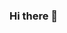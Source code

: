### Hi there 👋

<!--
**PotatoChoi/PotatoChoi** is a ✨ _special_ ✨ repository because its `README.md` (this file) appears on your GitHub profile.

Here are some ideas to get you started:

- 🔭 I’m currently working on ...
- 🌱 I’m currently learning ...
- 👯 I’m looking to collaborate on ...
- 🤔 I’m looking for help with ...
- 💬 Ask me about ...
- 📫 How to reach me: ...
- 😄 Pronouns: ...
- ⚡ Fun fact: ...


[![Solved.ac 프로필](http://mazassumnida.wtf/api/v2/generate_badge?boj=chlwogur)](https://solved.ac/chlwogur) -->
